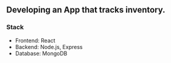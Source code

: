 ## Developing an App that tracks inventory.

### Stack
- Frontend: React
- Backend: Node.js, Express
- Database: MongoDB